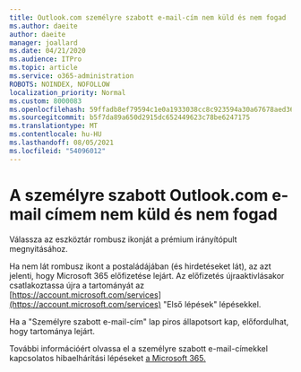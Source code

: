 ```yaml
---
title: Outlook.com személyre szabott e-mail-cím nem küld és nem fogad
ms.author: daeite
author: daeite
manager: joallard
ms.date: 04/21/2020
ms.audience: ITPro
ms.topic: article
ms.service: o365-administration
ROBOTS: NOINDEX, NOFOLLOW
localization_priority: Normal
ms.custom: 8000083
ms.openlocfilehash: 59ffadb8ef79594c1e0a1933038cc8c923594a30a67678aed36aa62cf174c3aa
ms.sourcegitcommit: b5f7da89a650d2915dc652449623c78be6247175
ms.translationtype: MT
ms.contentlocale: hu-HU
ms.lasthandoff: 08/05/2021
ms.locfileid: "54096012"
---
```

# <a name="my-personalized-outlookcom-email-address-isnt-sending-or-receiving"></a>A személyre szabott Outlook.com e-mail címem nem küld és nem fogad

Válassza az eszköztár rombusz ikonját a prémium irányítópult megnyitásához.

Ha nem lát rombusz ikont a postaládájában (és hirdetéseket lát), az azt jelenti, hogy Microsoft 365 előfizetése lejárt. Az előfizetés újraaktivlásakor csatlakoztassa újra a tartományát az [https://account.microsoft.com/services](https://account.microsoft.com/services) "Első lépések" lépésekkel.

Ha a "Személyre szabott e-mail-cím" lap piros állapotsort kap, előfordulhat, hogy tartománya lejárt.

További információért olvassa el a személyre szabott e-mail-címekkel kapcsolatos hibaelhárítási lépéseket [a Microsoft 365.](https://support.office.com/article/75416a58-b225-4c02-8c07-8979403b427b?wt.mc_id=Office_Outlook_com_Alchemy)